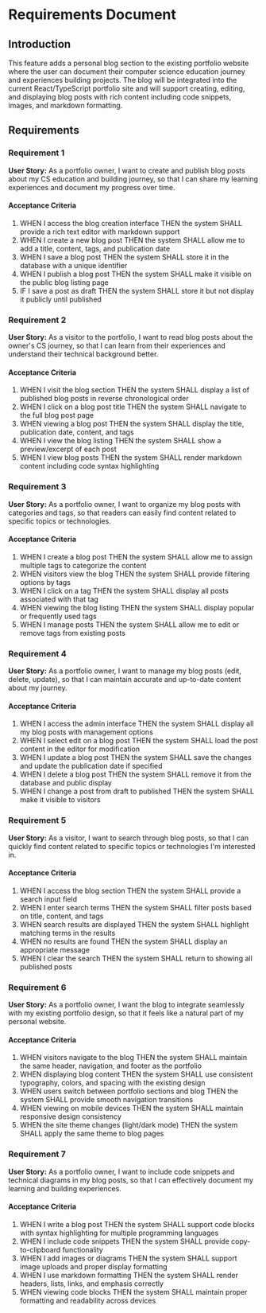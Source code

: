 # Requirements Document

## Introduction

This feature adds a personal blog section to the existing portfolio website where the user can document their computer science education journey and experiences building projects. The blog will be integrated into the current React/TypeScript portfolio site and will support creating, editing, and displaying blog posts with rich content including code snippets, images, and markdown formatting.

## Requirements

### Requirement 1

**User Story:** As a portfolio owner, I want to create and publish blog posts about my CS education and building journey, so that I can share my learning experiences and document my progress over time.

#### Acceptance Criteria

1. WHEN I access the blog creation interface THEN the system SHALL provide a rich text editor with markdown support
2. WHEN I create a new blog post THEN the system SHALL allow me to add a title, content, tags, and publication date
3. WHEN I save a blog post THEN the system SHALL store it in the database with a unique identifier
4. WHEN I publish a blog post THEN the system SHALL make it visible on the public blog listing page
5. IF I save a post as draft THEN the system SHALL store it but not display it publicly until published

### Requirement 2

**User Story:** As a visitor to the portfolio, I want to read blog posts about the owner's CS journey, so that I can learn from their experiences and understand their technical background better.

#### Acceptance Criteria

1. WHEN I visit the blog section THEN the system SHALL display a list of published blog posts in reverse chronological order
2. WHEN I click on a blog post title THEN the system SHALL navigate to the full blog post page
3. WHEN viewing a blog post THEN the system SHALL display the title, publication date, content, and tags
4. WHEN I view the blog listing THEN the system SHALL show a preview/excerpt of each post
5. WHEN I view blog posts THEN the system SHALL render markdown content including code syntax highlighting

### Requirement 3

**User Story:** As a portfolio owner, I want to organize my blog posts with categories and tags, so that readers can easily find content related to specific topics or technologies.

#### Acceptance Criteria

1. WHEN I create a blog post THEN the system SHALL allow me to assign multiple tags to categorize the content
2. WHEN visitors view the blog THEN the system SHALL provide filtering options by tags
3. WHEN I click on a tag THEN the system SHALL display all posts associated with that tag
4. WHEN viewing the blog listing THEN the system SHALL display popular or frequently used tags
5. WHEN I manage posts THEN the system SHALL allow me to edit or remove tags from existing posts

### Requirement 4

**User Story:** As a portfolio owner, I want to manage my blog posts (edit, delete, update), so that I can maintain accurate and up-to-date content about my journey.

#### Acceptance Criteria

1. WHEN I access the admin interface THEN the system SHALL display all my blog posts with management options
2. WHEN I select edit on a blog post THEN the system SHALL load the post content in the editor for modification
3. WHEN I update a blog post THEN the system SHALL save the changes and update the publication date if specified
4. WHEN I delete a blog post THEN the system SHALL remove it from the database and public display
5. WHEN I change a post from draft to published THEN the system SHALL make it visible to visitors

### Requirement 5

**User Story:** As a visitor, I want to search through blog posts, so that I can quickly find content related to specific topics or technologies I'm interested in.

#### Acceptance Criteria

1. WHEN I access the blog section THEN the system SHALL provide a search input field
2. WHEN I enter search terms THEN the system SHALL filter posts based on title, content, and tags
3. WHEN search results are displayed THEN the system SHALL highlight matching terms in the results
4. WHEN no results are found THEN the system SHALL display an appropriate message
5. WHEN I clear the search THEN the system SHALL return to showing all published posts

### Requirement 6

**User Story:** As a portfolio owner, I want the blog to integrate seamlessly with my existing portfolio design, so that it feels like a natural part of my personal website.

#### Acceptance Criteria

1. WHEN visitors navigate to the blog THEN the system SHALL maintain the same header, navigation, and footer as the portfolio
2. WHEN displaying blog content THEN the system SHALL use consistent typography, colors, and spacing with the existing design
3. WHEN users switch between portfolio sections and blog THEN the system SHALL provide smooth navigation transitions
4. WHEN viewing on mobile devices THEN the system SHALL maintain responsive design consistency
5. WHEN the site theme changes (light/dark mode) THEN the system SHALL apply the same theme to blog pages

### Requirement 7

**User Story:** As a portfolio owner, I want to include code snippets and technical diagrams in my blog posts, so that I can effectively document my learning and building experiences.

#### Acceptance Criteria

1. WHEN I write a blog post THEN the system SHALL support code blocks with syntax highlighting for multiple programming languages
2. WHEN I include code snippets THEN the system SHALL provide copy-to-clipboard functionality
3. WHEN I add images or diagrams THEN the system SHALL support image uploads and proper display formatting
4. WHEN I use markdown formatting THEN the system SHALL render headers, lists, links, and emphasis correctly
5. WHEN viewing code blocks THEN the system SHALL maintain proper formatting and readability across devices